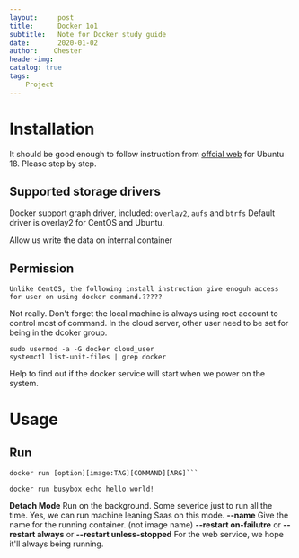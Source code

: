 ```yaml
---
layout:     post
title:      Docker 1o1
subtitle:   Note for Docker study guide
date:       2020-01-02
author:    Chester
header-img: 
catalog: true
tags:
    Project
---
```


# Installation
It should be good enough to follow instruction from [offcial web]([https://docs.docker.com/install/linux/docker-ce/ubuntu/](https://docs.docker.com/install/linux/docker-ce/ubuntu/)) for Ubuntu 18. 
Please step by step. 


## Supported storage drivers
Docker support graph driver, included:
`overlay2`, `aufs` and `btrfs`
Default driver is overlay2 for CentOS and Ubuntu.

Allow us write the data on internal container

## Permission
```
Unlike CentOS, the following install instruction give enoguh access for user on using docker command.?????
```


Not really. Don't forget the local machine is always using root account to control most of command. In the cloud server, other user need to be set for being in the dcoker group.

```
sudo usermod -a -G docker cloud_user
systemctl list-unit-files | grep docker
```
Help to find out if the docker service will start when we power on the system.

# Usage
## Run
```
docker run [option][image:TAG][COMMAND][ARG]```

```
```
docker run busybox echo hello world!
```
**Detach Mode**
Run on the background. Some severice just to run all the time. Yes, we can run machine leaning Saas on this mode.
**--name**
Give the name for the running container. (not image name)
**--restart on-failutre** or **--restart always**  or **--restart unless-stopped** 
For the web service, we hope it'll always being running. 
<!--stackedit_data:
eyJoaXN0b3J5IjpbLTEzOTMwMjA0ODQsLTYzNjYzMDUzNiwtND
A5NTI2OTk1LDIwOTcxODM5NTMsLTE2NjYxODQ0OTgsLTQ5MTE3
OTA5OCwxMTMwNTQ4MDc3XX0=
-->